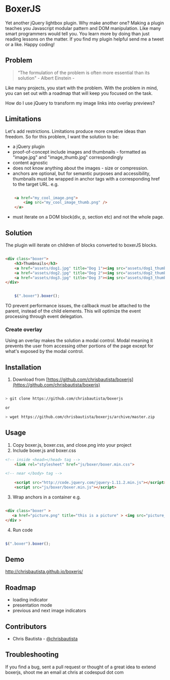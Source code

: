 BoxerJS
=======


Yet another jQuery lightbox plugin. Why make another one? Making a plugin teaches you Javascript modular pattern and DOM manipulation. Like many smart programmers would tell you. You learn more  by doing than just reading lessons on the matter. If you find my plugin helpful send me a tweet or a like.  Happy coding!



## Problem


>
> “The formulation of the problem is often more essential than its solution"
>                                                        - Albert Einstein
>                                                        - 


Like many projects, you start with the problem. With the problem in mind, you can set out with a roadmap that will keep you focused on the task.

How do I use jQuery to transform my image links into overlay previews?


## Limitations


Let's add restrictions. Limitations produce more creative ideas than freedom. So for this problem, I want the solution to be:

* a jQuery plugin
* proof-of-concept include images and thumbnails - formatted as "image.jpg" and "image_thumb.jpg" correspondingly
* content agnostic
* does not know anything about the images - size or compression.
* anchors are optional, but for semantic purposes and accessibility, thumbnails must be wrapped in anchor tags with a corresponding href to the target URL.
    e.g.

```html

    <a href="my_cool_image.png">
        <img src="my_cool_image_thumb.png" />
    </a>

```

* must iterate on a DOM block(div, p, section etc) and not the whole page. 



## Solution


The plugin will iterate on children of blocks converted to boxerJS blocks.  

```html

<div class="boxer">
    <h3>Thumbnails</h3>
    <a href="assets/dog1.jpg" title="Dog 1"><img src="assets/dog1_thumb.jpg" alt="dog 1"></a>
    <a href="assets/dog2.jpg" title="Dog 2"><img src="assets/dog2_thumb.jpg" alt="dog 2" data-pin-nopin="true"></a>
    <a href="assets/dog3.jpg" title="Dog 3"><img src="assets/dog3_thumb.jpg" alt="dog 3" data-pin-nopin="true"></a>
</div>

```


```javascript

    $(".boxer").boxer();

```


TO prevent performance issues, the callback must be attached to the parent, instead of the child elements.  This will optimize the event processing through event delegation.

### Create overlay

Using an overlay makes the solution a modal control. Modal meaning it prevents the user from accessing other portions of the page except for what's exposed by the modal control. 

## Installation


1. Download from [https://github.com/chrisbautista/boxerjs](https://github.com/chrisbautista/boxerjs)

```bash

> git clone https://github.com/chrisbautista/boxerjs

or

> wget https://github.com/chrisbautista/boxerjs/archive/master.zip

```


## Usage


1. Copy boxer.js, boxer.css, and close.png into your project
2. Include boxer.js and boxer.css
```html
<!-- inside <head></head> tag -->
    <link rel="stylesheet" href="js/boxer/boxer.min.css">
```

```html
<!-- near </body> tag -->

    <script src="http://code.jquery.com/jquery-1.11.2.min.js"></script>
    <script src="js/boxer/boxer.min.js"></script>
```
3. Wrap anchors in a container e.g. 

```html

<div class="boxer" > 
   <a href="picture.png" title="this is a picture" > <img src="picture_thumb.jpg" /> </a>
</div >

```

4. Run code 

```javascript

$(".boxer").boxer();

```

## Demo

http://chrisbautista.github.io/boxerjs/


## Roadmap

* loading indicator
* presentation mode
* previous and next image indicators

## Contributors

* Chris Bautista - [@chrisbautista](http://github.com/chrisbautista)

## Troubleshooting

If you find a bug, sent a pull request or thought of a great idea to extend  boxerjs, shoot me an email at chris at codespud dot com


